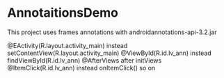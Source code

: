 # AnnotaitionsDemo
This project uses frames annotations with androidannotations-api-3.2.jar

@EActivity(R.layout.activity_main) instead setContentView(R.layout.activity_main)
@ViewById(R.id.lv_ann) instead findViewById(R.id.lv_ann)
@AfterViews after initViews
@ItemClick(R.id.lv_ann) instead onItemClick()
so on

